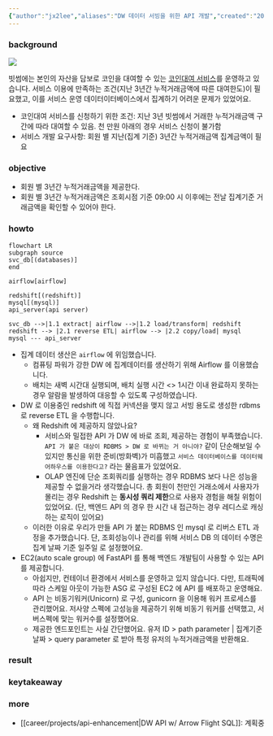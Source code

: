```yaml
---
{"author":"jx2lee","aliases":"DW 데이터 서빙을 위한 API 개발","created":"2025-09-02T22:31:10.310+09:00","last-updated":"2025-09-02 22:31","tags":null,"project":{"include":true,"status":"done","root":true,"company":"Bithumb","duration":"2025.06 - 2025.07"},"dg-publish":true,"dg-home-link":false,"dg-show-local-graph":true,"dg-show-backlinks":true,"dg-show-toc":false,"dg-show-inline-title":true,"dg-show-file-tree":false,"dg-enable-search":true,"dg-link-preview":true,"dg-show-tags":false,"dg-pass-frontmatter":false,"permalink":"/career/projects/api-serving/","dgShowBacklinks":true,"dgShowLocalGraph":true,"dgShowInlineTitle":true,"dgEnableSearch":true,"dgLinkPreview":true,"dgPassFrontmatter":true,"noteIcon":""}
---
```



### background
![](https://i.imgur.com/ea1RXLh.png)

빗썸에는 본인의 자산을 담보로 코인을 대여할 수 있는 [코인대여 서비스](https://www.bithumb.com/react/lending-plus/quiz)를 운영하고 있습니다. 서비스 이용에 만족하는 조건(지난 3년간 누적거래금액에 따른 대여한도)이 필요했고, 이를 서비스 운영 데이터이터베이스에서 집계하기 어려운 문제가 있었어요.

- 코인대여 서비스를 신청하기 위한 조건: 지난 3년 빗썸에서 거래한 누적거래금액 구간에 따라 대여할 수 있음. 천 만원 아래의 경우 서비스 신청이 불가함
- 서비스 개발 요구사항: 회원 별 지난(집계 기준) 3년간 누적거래금액 집계금액이 필요

### objective
- 회원 별 3년간 누적거래금액을 제공한다.
- 회원 별 3년간 누적거래금액은 조회시점 기준 09:00 시 이후에는 전날 집계기준 거래금액을 확인할 수 있어야 한다.


### howto
```mermaid
flowchart LR
subgraph source
svc_db[(databases)]
end

airflow[airflow]

redshift[(redshift)]
mysql[(mysql)]
api_server(api server)

svc_db -->|1.1 extract| airflow -->|1.2 load/transform| redshift
redshift --> |2.1 reverse ETL| airflow --> |2.2 copy/load| mysql
mysql --- api_server
```
- 집계 데이터 생산은 `airflow` 에 위임했습니다.
    - 컴퓨팅 파워가 강한 DW 에 집계데이터를 생산하기 위해 Airflow 를 이용했습니다.
    - 배치는 새벽 시간대 실행되며, 배치 실행 시간 <> 1시간 이내 완료하지 못하는 경우 알람을 발생하여 대응할 수 있도록 구성하였습니다. 
- DW 로 이용중인 redshift 에 직접 커넥션을 맺지 않고 서빙 용도로 생성한 rdbms 로 reverse ETL 을 수행합니다.
    - 왜 Redshift 에 제공하지 않았나요?
        - 서비스와 밀접한 API 가 DW 에 바로 조회, 제공하는 경험이 부족했습니다. `API 가 붙은 대상이 RDBMS > DW 로 바뀌는 거 아니야?` 같이 단순해보일 수 있지만 통신을 위한 준비(방화벽)가 미흡했고 `서비스 데이터베이스를 데이터웨어하우스를 이용한다고?` 라는 물음표가 있었어요.
        - OLAP 엔진에 단순 조회쿼리를 실행하는 경우 RDBMS 보다 나은 성능을 제공할 수 없을거라 생각했습니다. 총 회원이 천만인 거래소에서 사용자가 몰리는 경우 Redshift 는 **동시성 쿼리 제한**으로 사용자 경험을 해칠 위험이 있었어요. (단, 백엔드 API 의 경우 한 시간 내 접근하는 경우 레디스로 캐싱하는 로직이 있어요)
    - 이러한 이유로 우리가 만들 API 가 붙는 RDBMS 인 mysql 로 리버스 ETL 과정을 추가했습니다. 단, 조회성능이나 관리를 위해 서비스 DB 의 데이터 수명은 집계 날짜 기준 일주일 로 설정했어요.
- EC2(auto scale group) 에 FastAPI 를 통해 백엔드 개발팀이 사용할 수 있는 API 를 제공합니다.
    - 아쉽지만, 컨테이너 환경에서 서비스를 운영하고 있지 않습니다. 다만, 트래픽에 따라 스케일 아웃이 가능한 ASG 로 구성된 EC2 에 API 를 배포하고 운영해요.
    - API 는 비동기워커(Unicorn) 로 구성, gunicorn 을 이용해 워커 프로세스를 관리했어요. 저사양 스펙에 고성능을 제공하기 위해 비동기 워커를 선택했고, 서버스펙에 맞는 워커수를 설정했어요.
    - 제공한 엔드포인트는 사실 간단했어요. 유저 ID > path parameter | 집계기준 날짜 > query parameter 로 받아 특정 유저의 누적거래금액을 반환해요. 


### result

### keytakeaway

### more
- [[career/projects/api-enhancement\|DW API w/ Arrow Flight SQL]]: 계획중
